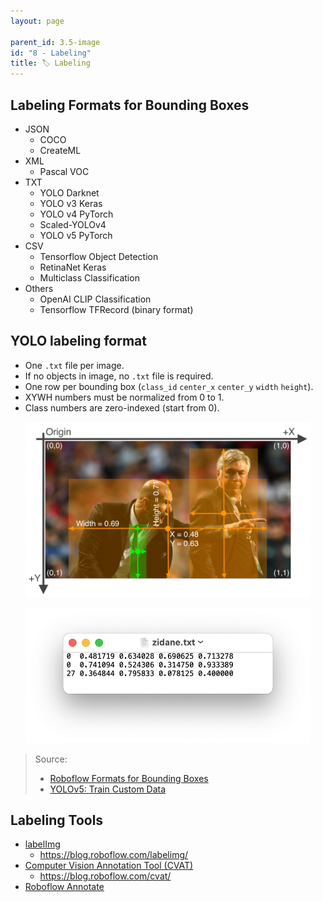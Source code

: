 ```yaml
---
layout: page

parent_id: 3.5-image
id: "8 - Labeling"
title: 🏷️ Labeling
---
```




## Labeling Formats for Bounding Boxes


- JSON
  - COCO
  - CreateML
- XML
  - Pascal VOC
- TXT
  - YOLO Darknet
  - YOLO v3 Keras
  - YOLO v4 PyTorch
  - Scaled-YOLOv4
  - YOLO v5 PyTorch
- CSV
  - Tensorflow Object Detection
  - RetinaNet Keras
  - Multiclass Classification
- Others
  - OpenAI CLIP Classification
  - Tensorflow TFRecord (binary format)


## YOLO labeling format

- One `.txt` file per image.
- If no objects in image, no `.txt` file is required.
- One row per bounding box (`class_id` `center_x` `center_y` `width` `height`).
- XYWH numbers must be normalized from 0 to 1.
- Class numbers are zero-indexed (start from 0).

<p align="center"> <img width="90%" src="img/YOLO-image.jpg"/> </p>

<p align="center"> <img width="90%" src="img/YOLO-label.png"/> </p>

> Source:
> - [Roboflow Formats for Bounding Boxes](https://roboflow.com/formats)
> - [YOLOv5: Train Custom Data](https://github.com/ultralytics/yolov5/wiki/Train-Custom-Data)


## Labeling Tools

- [labelImg](https://github.com/tzutalin/labelImg)
  - https://blog.roboflow.com/labelimg/
- [Computer Vision Annotation Tool (CVAT)](https://github.com/openvinotoolkit/cvat)
  - https://blog.roboflow.com/cvat/
- [Roboflow Annotate](https://docs.roboflow.com/annotate)

